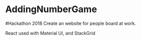 # AddingNumberGame

#Hackathon 2018
Create an website for people board at work.

React used with Material UI, and StackGrid
